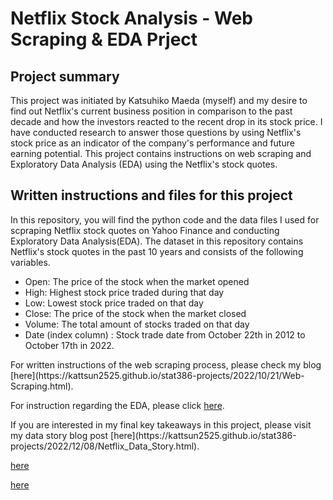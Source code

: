# Netflix Stock Analysis - Web Scraping & EDA Prject

## Project summary
This project was initiated by Katsuhiko Maeda (myself) and my desire to find out Netflix's current business position in comparison to the past decade and how the investors reacted to the recent drop in its stock price. I have conducted research to answer those questions by using Netflix's stock price as an indicator of the company's performance and future earning potential. This project contains instructions on web scraping and Exploratory Data Analysis (EDA) using the Netflix's stock quotes. 

## Written instructions and files for this project
In this repository, you will find the python code and the data files I used for scpraping Netflix stock quotes on Yahoo Finance and conducting Exploratory Data Analysis(EDA). The dataset in this repository contains Netflix's stock quotes in the past 10 years and consists of the following variables.
* Open: The price of the stock when the market opened
* High: Highest stock price traded during that day
* Low: Lowest stock price traded on that day
* Close: The price of the stock when the market closed
* Volume: The total amount of stocks traded on that day
* Date (index column) : Stock trade date from October 22th in 2012 to October 17th in 2022.
<p></p>
For written instructions of the web scraping process, please check my blog [here](https://kattsun2525.github.io/stat386-projects/2022/10/21/Web-Scraping.html).<p></p>
For instruction regarding the EDA, please click <a href="https://kattsun2525.github.io/stat386-projects/2022/11/22/Netflix-EDA.html">here</a>.<p></p>
If you are interested in my final key takeaways in this project, please visit my data story blog post [here](https://kattsun2525.github.io/stat386-projects/2022/12/08/Netflix_Data_Story.html).

<a href="[https://micsport13.github.io/stat386-projects/2022/10/18/webscraping-post.html](https://kattsun2525.github.io/stat386-projects/2022/11/22/Netflix-EDA.html)">here</a>

<a href="[https://micsport13.github.io/stat386-projects/2022/10/18/webscraping-post.html">here</a>

